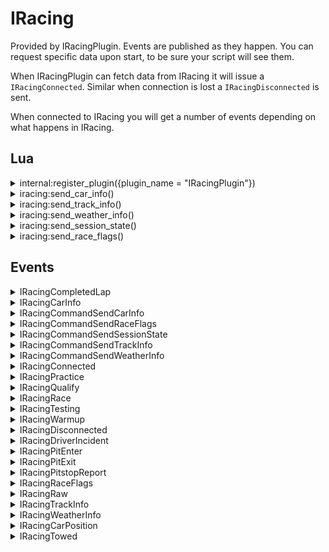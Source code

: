 ﻿# IRacing

Provided by IRacingPlugin. Events are published as they happen. You can request specific data upon start, 
to be sure your script will see them. 

When IRacingPlugin can fetch data from IRacing it will issue a `IRacingConnected`. Similar when 
connection is lost a `IRacingDisconnected` is sent.

When connected to IRacing you will get a number of events depending on what happens in IRacing.

## Lua

<details><summary>internal:register_plugin({plugin_name = "IRacingPlugin"})</summary><br />
Registers the IRacingPlugin. 

| Parameter      | Type    | Description                                            |
|:---------------|:-------:|:-------------------------------------------------------|
| plugin_name    | string  | "IRacingPlugin"                                        |
| plugin_id      | string  | Ignored                                                |
| send_raw_state | boolean | Default false. If enabled, sends raw IRacing gamestate |


If you enable `send_raw_state`, you will get an event 60 times a second, containing 
all supported information from IRacing. You can use this to act on changes that isn't 
directly supported. As this causes a significantly load, it is disabled per default.

```lua
internal:register_plugin({plugin_name = "IRacingPlugin", send_raw_estate = true}}
```

The raw state is sent as `IRacingRaw` events.
</details>

<details><summary>iracing:send_car_info()</summary><br />
Request IRacingPlugin to send cars in session.

No arguments

```lua
iracing:send_car_info()
```

This function publishes `IRacingCommandSendCarInfo` event, that is handled by IRacingPlugin.

This function is aliased as ``iracing_send_car_info`` (deprecated)
</details>

<details><summary>iracing:send_track_info()</summary><br />
Request IRacingPlugin to send track information.

No arguments

```lua
iracing:send_track_info()
```

This function publishes `IRacingCommandSendTrackInfo` event, that is handled by IRacingPlugin.

This function is aliased as ``iracing_send_track_info`` (deprecated)
</details>

<details><summary>iracing:send_weather_info()</summary><br />
Request IRacingPlugin to send weather information.

No arguments

```lua
iracing:send_weather_info()
```

This function publishes `IRacingCommandSendWeatherInfo` event, that is handled by IRacingPlugin.

This function is aliased as ``iracing_send_weather_info`` (deprecated)
</details>

<details><summary>iracing:send_session_state()</summary><br />
Request IRacingPlugin to send session state

No arguments

```lua
iracing:send_session_state()
```

This function publishes `IRacingCommandSendSessionState` event, that is handled by IRacingPlugin.

This function is aliased as ``iracing_send_session_state`` (deprecated)
</details>

<details><summary>iracing:send_race_flags()</summary><br />
Request IRacingPlugin to send race flags

No arguments

```lua
iracing:send_race_flags()
```

This function publishes `IRacingCommandSendRaceFlags` event, that is handled by IRacingPlugin.

This function is aliased as ``iracing_send_race_flags`` (deprecated)
</details>

## Events

<details><summary>IRacingCompletedLap</summary><br />

Published every time a driver completes a full lap.

| Name             | Type    | Description                                                                                               |
|:-----------------|:-------:|:----------------------------------------------------------------------------------------------------------|
| EventType        | string  | `IRacingCompletedLap` (constant)                                                                          |
| ExcludeFromTxrx  | boolean | false (constant)                                                                                          |
| Uptime           | integer | Time of when the message was sent via Eventbus (in milliseconds).                                         |
| SessionTime      | float   | Time of event (seconds into the session)                                                                  |
| CarIdx           | integer | Id of car                                                                                                 |
| LapTime          | float   | Lap time                                                                                                  |
| EstimatedLapTime | boolean | true = if laptime was calculated by Slipstream as no IRacing laptime was available. false=IRacing laptime |
| LapsCompleted    | integer | How many laps were completed                                                                              |
| FuelDelta        | float   | Changes in fuel levels                                                                                    |
| LocalUser        | boolean | Is it our car?                                                                                            |
| BestLap          | boolean | Was this lap a new best lap time in this session?                                                         |

**JSON Example:**
`{"EventType":"IRacingCompletedLap","ExcludeFromTxrx":false, "Uptime":1742,"SessionTime":7306.3000976104477,"CarIdx":5,"LapTime":7306.3000976104477,"LapsCompleted":9,"FuelDelta":null,"LocalUser":false,"BestLap":false}`
</details>

<details><summary>IRacingCarInfo</summary><br />
Info about a new car or car with changed details (such as driver).

| Name                 | Type    | Description                                                       |
|:---------------------|:-------:|:------------------------------------------------------------------|
| EventType            | string  | `IRacingCarInfo` (constant)                               |
| ExcludeFromTxrx      | boolean | false (constant)                                                  |
| Uptime               | integer | Time of when the message was sent via Eventbus (in milliseconds). |
| SessionTime          | float   | Time of event (seconds into the session)                          |
| CarNumber            | string  | Car's number                                                      |
| CurrentDriverUserID  | long    | IRacing Customer Id                                               |
| CurrentDriverName    | string  | Driver's full name                                                |
| TeamID               | long    | IRacing's team Id                                                 |
| TeamName             | string  | IRacing's team name (might be same as Drivers name, if no team)   |
| CarName              | string  | Full name of car                                                  |
| CarNameShort         | string  | Short name of car                                                 |
| CurrentDriverIRating | long    | Drivers IRating                                                   |
| CurrentDriverLicense | string  | Drivers License                                                   |
| LocalUser            | bool    | Is it our car?                                                    |
| Spectator            | bool    | Is car a spectator                                                |

**JSON Example:**
`{"EventType":"IRacingCarInfo","ExcludeFromTxrx":false, "Uptime":1742,"SessionTime":1058.3000081380189,"CarIdx":63,"CarNumber":"042","CurrentDriverUserID":411093,"CurrentDriverName":"Dennis M\u00F8llegaard Pedersen","TeamID":0,"TeamName":"Dennis M\u00F8llegaard Pedersen","CarName":"Mazda MX-5 Cup","CarNameShort":"MX-5 Cup","CurrentDriverIRating":1592,"CurrentDriverLicense":"A 4.50","LocalUser":true,"Spectator":true}`
</details>

<details><summary>IRacingCommandSendCarInfo</summary><br />

Request IRacingPlugin to send Car Info.

| Name            | Type    | Description                                                       |
|:----------------|:-------:|:------------------------------------------------------------------|
| EventType       | string  | `IRacingCommandSendCarInfo` (constant)                            |
| ExcludeFromTxrx | boolean | false (constant)                                                  |
| Uptime          | integer | Time of when the message was sent via Eventbus (in milliseconds). |

**JSON Example:**
`{"EventType":"IRacingCommandSendCarInfo","ExcludeFromTxrx":false, "Uptime":1742}`
</details>

<details><summary>IRacingCommandSendRaceFlags</summary><br />
Request IRacingPlugin to send Race Flags.

| Name            | Type    | Description                                                       |
|:----------------|:-------:|:------------------------------------------------------------------|
| EventType       | string  | `IRacingCommandSendRaceFlags` (constant)                          |
| ExcludeFromTxrx | boolean | false (constant)                                                  |
| Uptime          | integer | Time of when the message was sent via Eventbus (in milliseconds). |

**JSON Example:**
`{"EventType":"IRacingCommandSendRaceFlags","ExcludeFromTxrx":false, "Uptime":1742}`
</details>

<details><summary>IRacingCommandSendSessionState</summary><br />
Request IRacingPlugin to send Session State.

| Name            | Type    | Description                                                       |
|:----------------|:-------:|:------------------------------------------------------------------|
| EventType       | string  | `IRacingCommandSendSessionState` (constant)                       |
| ExcludeFromTxrx | boolean | false (constant)                                                  |
| Uptime          | integer | Time of when the message was sent via Eventbus (in milliseconds). |

**JSON Example:**
`{"EventType":"IRacingCommandSendSessionState","ExcludeFromTxrx":false, "Uptime":1742}`
</details>

<details><summary>IRacingCommandSendTrackInfo</summary><br />
Request IRacingPlugin to send Track Info.

| Name            | Type    | Description                                                       |
|:----------------|:-------:|:------------------------------------------------------------------|
| EventType       | string  | `IRacingCommandSendTrackInfo` (constant)                          |
| ExcludeFromTxrx | boolean | false (constant)                                                  |
| Uptime          | integer | Time of when the message was sent via Eventbus (in milliseconds). |

**JSON Example:**
`{"EventType":"IRacingCommandSendTrackInfo","ExcludeFromTxrx":false, "Uptime":1742}`
</details>

<details><summary>IRacingCommandSendWeatherInfo</summary><br />
Request IRacingPlugin to send Weather info.

| Name            | Type    | Description                                                       |
|:----------------|:-------:|:------------------------------------------------------------------|
| EventType       | string  | `IRacingCommandSendWeatherInfo` (constant)                        |
| ExcludeFromTxrx | boolean | false (constant)                                                  |
| Uptime          | integer | Time of when the message was sent via Eventbus (in milliseconds). |

**JSON Example:**
`{"EventType":"IRacingCommandSendWeatherInfo","ExcludeFromTxrx":false, "Uptime":1742}`
</details>

<details><summary>IRacingConnected</summary><br />
Sent when connected to IRacing

| Name            | Type    | Description                                                       |
|:----------------|:-------:|:------------------------------------------------------------------|
| EventType       | string  | `IRacingConnected` (constant)                                     |
| ExcludeFromTxrx | boolean | false (constant)                                                  |
| Uptime          | integer | Time of when the message was sent via Eventbus (in milliseconds). |

**JSON Example:**
`{"EventType":"IRacingConnected","ExcludeFromTxrx":false, "Uptime":1742}`
</details>

<details><summary>IRacingPractice</summary><br />

| Name             | Type    | Description                                                        |
|:-----------------|:-------:|:-------------------------------------------------------------------|
| EventType        | string  | `IRacingPractice` (constant)                                       |
| ExcludeFromTxrx  | boolean | false (constant)                                                   |
| Uptime           | integer | Time of when the message was sent via Eventbus (in milliseconds).  |
| Category         | string  | `Road`, `Oval`, `DirtOval` or `DirtRoad`                           |
| SessionTime      | float   | Time of event (seconds into the session)                           |
| TimeLimited      | bool    | Is this session time-limited                                       |
| LapsLimited      | bool    | Is this session laps limited                                       |
| TotalSessionLaps | int     | Total session laps                                                 |
| TotalSessionTime | double  | Total session time                                                 |
| State            | string  | Checkered, CoolDown, GetInCar, Invalid, ParadeLaps, Racing, Warmup |
| Category         | string  | Road, Oval, DirtOval, DirtRoad                                     |


**JSON Example:**
`{"EventType":"IRacingPractice","ExcludeFromTxrx":false,"Uptime":1112,"SessionTime":2763.6131673177088,"LapsLimited":false,"TimeLimited":true,"TotalSessionTime":3600.0,"TotalSessionLaps":0,"State":"Racing","Category":"Road"}`
</details>

<details><summary>IRacingQualify</summary><br />
| Name             | Type    | Description                                                        |
|:-----------------|:-------:|:-------------------------------------------------------------------|
| EventType        | string  | `IRacingQualify` (constant)                                        |
| ExcludeFromTxrx  | boolean | false (constant)                                                   |
| Uptime           | integer | Time of when the message was sent via Eventbus (in milliseconds).  |
| Category         | string  | `Road`, `Oval`, `DirtOval` or `DirtRoad`                           |
| SessionTime      | float   | Time of event (seconds into the session)                           |
| TimeLimited      | bool    | Is this session time-limited                                       |
| LapsLimited      | bool    | Is this session laps limited                                       |
| TotalSessionLaps | int     | Total session laps                                                 |
| TotalSessionTime | double  | Total session time                                                 |
| State            | string  | Checkered, CoolDown, GetInCar, Invalid, ParadeLaps, Racing, Warmup |
| Category         | string  | Road, Oval, DirtOval, DirtRoad                                     |
| OpenQualify      | bool    | Open or Lone qualify                                               |


**JSON Example:**
`{"EventType":"IRacingQualify","ExcludeFromTxrx":false,"Uptime":1112,"SessionTime":2763.6131673177088,"LapsLimited":false,"TimeLimited":true,"TotalSessionTime":3600.0,"TotalSessionLaps":0,"State":"Racing","Category":"Road",OpenQualify:false}`
</details>

<details><summary>IRacingRace</summary><br />
| Name             | Type    | Description                                                        |
|:-----------------|:-------:|:-------------------------------------------------------------------|
| EventType        | string  | `IRacingRace` (constant)                                           |
| ExcludeFromTxrx  | boolean | false (constant)                                                   |
| Uptime           | integer | Time of when the message was sent via Eventbus (in milliseconds).  |
| Category         | string  | `Road`, `Oval`, `DirtOval` or `DirtRoad`                           |
| SessionTime      | float   | Time of event (seconds into the session)                           |
| TimeLimited      | bool    | Is this session time-limited                                       |
| LapsLimited      | bool    | Is this session laps limited                                       |
| TotalSessionLaps | int     | Total session laps                                                 |
| TotalSessionTime | double  | Total session time                                                 |
| State            | string  | Checkered, CoolDown, GetInCar, Invalid, ParadeLaps, Racing, Warmup |
| Category         | string  | Road, Oval, DirtOval, DirtRoad                                     |


**JSON Example:**
`{"EventType":"IRacingRace","ExcludeFromTxrx":false,"Uptime":1112,"SessionTime":2763.6131673177088,"LapsLimited":false,"TimeLimited":true,"TotalSessionTime":3600.0,"TotalSessionLaps":0,"State":"Racing","Category":"Road"}`
</details>

<details><summary>IRacingTesting</summary><br />


| Name             | Type    | Description                                                        |
|:-----------------|:-------:|:-------------------------------------------------------------------|
| EventType        | string  | `IRacingTesting` (constant)                                        |
| ExcludeFromTxrx  | boolean | false (constant)                                                   |
| Uptime           | integer | Time of when the message was sent via Eventbus (in milliseconds).  |
| Category         | string  | `Road`, `Oval`, `DirtOval` or `DirtRoad`                           |
| SessionTime      | float   | Time of event (seconds into the session)                           |
| TimeLimited      | bool    | Is this session time-limited                                       |
| LapsLimited      | bool    | Is this session laps limited                                       |
| TotalSessionLaps | int     | Total session laps                                                 |
| TotalSessionTime | double  | Total session time                                                 |
| State            | string  | Checkered, CoolDown, GetInCar, Invalid, ParadeLaps, Racing, Warmup |
| Category         | string  | Road, Oval, DirtOval, DirtRoad                                     |


**JSON Example:**
`{"EventType":"IRacingTesting","ExcludeFromTxrx":false,"Uptime":1112,"SessionTime":2763.6131673177088,"LapsLimited":false,"TimeLimited":true,"TotalSessionTime":3600.0,"TotalSessionLaps":0,"State":"Racing","Category":"Road"}`

</details>

<details><summary>IRacingWarmup</summary><br />
| Name             | Type    | Description                                                        |
|:-----------------|:-------:|:-------------------------------------------------------------------|
| EventType        | string  | `IRacingWarmup` (constant)                                         |
| ExcludeFromTxrx  | boolean | false (constant)                                                   |
| Uptime           | integer | Time of when the message was sent via Eventbus (in milliseconds).  |
| Category         | string  | `Road`, `Oval`, `DirtOval` or `DirtRoad`                           |
| SessionTime      | float   | Time of event (seconds into the session)                           |
| TimeLimited      | bool    | Is this session time-limited                                       |
| LapsLimited      | bool    | Is this session laps limited                                       |
| TotalSessionLaps | int     | Total session laps                                                 |
| TotalSessionTime | double  | Total session time                                                 |
| State            | string  | Checkered, CoolDown, GetInCar, Invalid, ParadeLaps, Racing, Warmup |
| Category         | string  | Road, Oval, DirtOval, DirtRoad                                     |


**JSON Example:**
`{"EventType":"IRacingWarmup","ExcludeFromTxrx":false,"Uptime":1112,"SessionTime":2763.6131673177088,"LapsLimited":false,"TimeLimited":true,"TotalSessionTime":3600.0,"TotalSessionLaps":0,"State":"Racing","Category":"Road"}`
</details>

<details><summary>IRacingDisconnected</summary><br />
Sent when connected to IRacing

| Name            | Type    | Description                                                       |
|:----------------|:-------:|:------------------------------------------------------------------|
| EventType       | string  | `IRacingDisconnected` (constant)                                  |
| ExcludeFromTxrx | boolean | false (constant)                                                  |
| Uptime          | integer | Time of when the message was sent via Eventbus (in milliseconds). |

**JSON Example:**
`{"EventType":"IRacingDisconnected","ExcludeFromTxrx":false, "Uptime":1742}`
</details>

<details><summary>IRacingDriverIncident</summary><br />

Sent every time an incident is detected (only for user, not other drivers).

| Name                | Type    | Description                                                       |
|:--------------------|:-------:|:------------------------------------------------------------------|
| EventType           | string  | `IRacingDriverIncident` (constant)                                |
| ExcludeFromTxrx     | boolean | false (constant)                                                  |
| Uptime              | integer | Time of when the message was sent via Eventbus (in milliseconds). |
| DriverIncidentCount | int     | Total incidents for current driver in car                         |
| DriverIncidentDelta | int     | Change since last event                                           |
| TeamIncidentCount   | int     | Total incidents for the whole team                                |
| TeamIncidentDelta   | int     | Change since last event                                           |
| MyIncidentCount     | int     | Total incidents for the user running IRacing locally              |
| MyIncidentDelta     | int     | Change since last event                                           |

**JSON Example:**
`{"EventType":"IRacingDriverIncident","ExcludeFromTxrx":false,"Uptime":262234,"DriverIncidentCount":1,"DriverIncidentDelta":1,"TeamIncidentCount":9,"TeamIncidentDelta":5,"MyIncidentCount":0,"MyIncidentDelta":0}`
</details>

<details><summary>IRacingPitEnter</summary><br />
Sent when a car enters the pit lane.

| Name            | Type    | Description                                                       |
|:----------------|:-------:|:------------------------------------------------------------------|
| EventType       | string  | `IRacingPitEnter` (constant)                                      |
| ExcludeFromTxrx | boolean | false (constant)                                                  |
| Uptime          | integer | Time of when the message was sent via Eventbus (in milliseconds). |
| SessionTime     | float   | Time of event (seconds into the session)                          |
| CarIdx          | int     | Car Index                                                         |
| LocalUser       | bool    | Is it our car?                                                    |

**JSON Example:**
`{"EventType":"IRacingPitEnter","ExcludeFromTxrx":false, "Uptime":1742,"SessionTime":1058.3000081380189,"CarIdx":6,"LocalUser":false}`
</details>

<details><summary>IRacingPitExit</summary><br />
Sent when a car leaves the pit lane.

| Name            | Type    | Description                                                       |
|:----------------|:-------:|:------------------------------------------------------------------|
| EventType       | string  | `IRacingPitExit` (constant)                                       |
| ExcludeFromTxrx | boolean | false (constant)                                                  |
| Uptime          | integer | Time of when the message was sent via Eventbus (in milliseconds). |
| SessionTime     | float   | Time of event (seconds into the session)                          |
| CarIdx          | int     | Car Index                                                         |
| LocalUser       | bool    | Is it our car?                                                    |
| Duration        | double  | Duration of the pitstop                                           |

**JSON Example:**
`{"EventType":"IRacingPitExit","ExcludeFromTxrx":false, "Uptime":1742,"SessionTime":1077.1666748046685,"CarIdx":11,"LocalUser":false,"Duration":10.233333333324026}`
</details>

<details><summary>IRacingPitstopReport</summary><br />
For user, this is sent after a pitshop, showing some data about the pitstop.

| Name            | Type    | Description                                                       |
|:----------------|:-------:|:------------------------------------------------------------------|
| EventType       | string  | `IRacingPitstopReport` (constant)                                 |
| ExcludeFromTxrx | boolean | false (constant)                                                  |
| Uptime          | integer | Time of when the message was sent via Eventbus (in milliseconds). |
| SessionTime     | float   | Time of event (seconds into the session)                          |
| CarIdx          | int     | Car Index                                                         |
| TempLFL         | uint    | Tyre temperature: Left Front L                                    |
| TempLFM         | uint    | Tyre temperature: Left Front M                                    |
| TempLFR         | uint    | Tyre temperature: Left Front R                                    |
| TempRFL         | uint    | Tyre temperature: Right Front L                                   |
| TempRFM         | uint    | Tyre temperature: Right Front M                                   |
| TempRFR         | uint    | Tyre temperature: Right Front R                                   |
| TempLRL         | uint    | Tyre temperature: Left Rear L                                     |
| TempLRM         | uint    | Tyre temperature: Left Rear M                                     |
| TempLRR         | uint    | Tyre temperature: Left Rear R                                     |
| TempRRL         | uint    | Tyre temperature: Right Rear L                                    |
| TempRRM         | uint    | Tyre temperature: Right Rear M                                    |
| TempRRR         | uint    | Tyre temperature: Right Rear R                                    |
| WearLFL         | uint    | Tyre wear: Left Front L                                           |
| WearLFM         | uint    | Tyre wear: Left Front M                                           |
| WearLFR         | uint    | Tyre wear: Left Front R                                           |
| WearRFL         | uint    | Tyre wear: Right Front L                                          |
| WearRFM         | uint    | Tyre wear: Right Front M                                          |
| WearRFR         | uint    | Tyre wear: Right Front R                                          |
| WearLRL         | uint    | Tyre wear: Left Rear L                                            |
| WearLRM         | uint    | Tyre wear: Left Rear M                                            |
| WearLRR         | uint    | Tyre wear: Left Rear R                                            |
| WearRRL         | uint    | Tyre wear: Right Front L                                          |
| WearRRM         | uint    | Tyre wear: Right Front M                                          |
| WearRRR         | uint    | Tyre wear: Right Front R                                          |
| Laps            | long    | Number of laps completed during stint                             |
| FuelDelta       | float   | Fuel level changes                                                |
| Duration        | float   | Stint duration                                                    |

</details>

<details><summary>IRacingRaceFlags</summary><br />

| Name            | Type    | Description                                                       |
|:----------------|:-------:|:------------------------------------------------------------------|
| EventType       | string  | `IRacingRaceFlags` (constant)                                     |
| ExcludeFromTxrx | boolean | false (constant)                                                  |
| Uptime          | integer | Time of when the message was sent via Eventbus (in milliseconds). |
| SessionTime     | float   | Time of event (seconds into the session)                          |
| Black           | bool    |                                                                   |
| Blue            | bool    |                                                                   |
| Caution         | bool    |                                                                   |
| CautionWaving   | bool    |                                                                   |
| Checkered       | bool    |                                                                   |
| Crossed         | bool    |                                                                   |
| Debris          | bool    |                                                                   |
| Disqualify      | bool    |                                                                   |
| FiveToGo        | bool    |                                                                   |
| Furled          | bool    |                                                                   |
| Green           | bool    |                                                                   |
| GreenHeld       | bool    |                                                                   |
| OneLapToGreen   | bool    |                                                                   |
| RandomWaving    | bool    |                                                                   |
| Red             | bool    |                                                                   |
| Repair          | bool    |                                                                   |
| Servicible      | bool    |                                                                   |
| StartGo         | bool    |                                                                   |
| StartHidden     | bool    |                                                                   |
| StartReady      | bool    |                                                                   |
| StartSet        | bool    |                                                                   |
| TenToGo         | bool    |                                                                   |
| White           | bool    |                                                                   |
| Yellow          | bool    |                                                                   |
| YellowWaving    | bool    |                                                                   |

**JSON Example:**
`{"EventType":"IRacingRaceFlags","ExcludeFromTxrx":false, "Uptime":1742,"SessionTime":1058.3000081380189,"Black":false,"Blue":false,"Caution":false,"CautionWaving":false,"Checkered":false,"Crossed":false,"Debris":false,"Disqualify":false,"FiveToGo":false,"Furled":false,"Green":false,"GreenHeld":false,"OneLapToGreen":false,"RandomWaving":false,"Red":false,"Repair":false,"Servicible":false,"StartGo":false,"StartHidden":true,"StartReady":false,"StartSet":false,"TenToGo":false,"White":false,"Yellow":false,"YellowWaving":false}`
</details>

<details><summary>IRacingRaw</summary><br />

| Name            | Type                                                     | Description                                                       |
|:----------------|:--------------------------------------------------------:|:------------------------------------------------------------------|
| EventType       | string                                                   | `IRacingRaw` (constant)                                           |
| ExcludeFromTxrx | boolean                                                  | false (constant)                                                  |
| Uptime          | integer                                                  | Time of when the message was sent via Eventbus (in milliseconds). |
| CurrentState    | [IState](Components/IRacing/Plugins/GameState/IState.cs) | Object containing Slipstreams IRacing state                       |

`IState` is not documented. Please refer to the sourcecode.
</details>

<details><summary>IRacingTrackInfo</summary><br />

| Name                  | Type    | Description                                                       |
|:----------------------|:-------:|:------------------------------------------------------------------|
| EventType             | string  | `IRacingTrackInfo` (constant)                                     |
| ExcludeFromTxrx       | boolean | false (constant)                                                  |
| Uptime                | integer | Time of when the message was sent via Eventbus (in milliseconds). |
| TrackId               | string  |                                                                   |
| TrackLength           | string  |                                                                   |
| TrackDisplayName      | string  |                                                                   |
| TrackCity             | string  |                                                                   |
| TrackCountry          | string  |                                                                   |
| TrackDisplayShortName | string  |                                                                   |
| TrackConfigName       | string  |                                                                   |
| TrackType             | string  |                                                                   |

**JSON Example:**
`{"EventType":"IRacingTrackInfo","ExcludeFromTxrx":false, "Uptime":1742,"TrackId":9,"TrackLength":"3.20 km","TrackDisplayName":"Summit Point Raceway","TrackCity":"Summit Point","TrackCountry":"USA","TrackDisplayShortName":"Summit","TrackConfigName":null,"TrackType":"road course"}`
</details>

<details><summary>IRacingWeatherInfo</summary><br />

| Name             | Type    | Description                                                       |
|:-----------------|:-------:|:------------------------------------------------------------------|
| EventType        | string  | `IRacingWeatherInfo` (constant)                                   |
| ExcludeFromTxrx  | boolean | false (constant)                                                  |
| Uptime           | integer | Time of when the message was sent via Eventbus (in milliseconds). |
| SessionTime      | float   |                                                                   |
| Skies            | string  | "Clear", "PartlyCloudy", "MostlyCloudy", "Overcast"               |
| SurfaceTemp      | float   |                                                                   |
| AirTemp          | float   |                                                                   |
| AirPressure      | float   |                                                                   |
| RelativeHumidity | float   |                                                                   |
| FogLevel         | float   |                                                                   |

**JSON Example:**
`{"EventType":"IRacingWeatherInfo","ExcludeFromTxrx":false,"Uptime":549,"SessionTime":1911.8300048828126,"Skies":"PartlyCloudy","SurfaceTemp":31.1111145,"AirTemp":25.5555553,"AirPressure":29.92,"RelativeHumidity":0.55,"FogLevel":0.0}`
</details>

<details><summary>IRacingCarPosition</summary><br />

Published every time car changes positions.

| Name            | Type    | Description                                                       |
|:----------------|:-------:|:------------------------------------------------------------------|
| EventType       | string  | `IRacingCarPosition` (constant)                                   |
| ExcludeFromTxrx | boolean | false (constant)                                                  |
| Uptime          | integer | Time of when the message was sent via Eventbus (in milliseconds). |
| SessionTime     | float   |                                                                   |
| CarIdx          | int     | Car Index                                                         |
| LocalUser       | bool    | Is it our car?                                                    |
| PositionInClass | int     | Position in class                                                 |
| PositionInRace  | int     | Overall position in race                                          |

**JSON Example:**
`{"EventType":"IRacingCarPosition","ExcludeFromTxrx":false,"Uptime":2528216,"SessionTime":2711.7666666666669,"CarIdx":28,"LocalUser":true,"PositionInClass":15,"PositionInRace":15}`
</details>

<details><summary>IRacingTowed</summary><br />

Published every your car is being towed to pits. You will not get these events for other cars. These isn't published during replays.

| Name             | Type    | Description                                                       |
|:-----------------|:-------:|:------------------------------------------------------------------|
| EventType        | string  | `IRacingTowed` (constant)                                         |
| ExcludeFromTxrx  | boolean | false (constant)                                                  |
| Uptime           | integer | Time of when the message was sent via Eventbus (in milliseconds). |
| SessionTime      | float   |                                                                   |
| RemainingTowTime | float   | How many seconds before we're in pit                              |

**JSON Example:**
`{"EventType":"IRacingTowed","ExcludeFromTxrx":false,"Uptime":2528216,"SessionTime":2711.7666666666669,"CarIdx":28,"LocalUser":true,"PositionInClass":15,"PositionInRace":15}`
</details>
